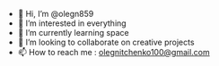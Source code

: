 - 👋 Hi, I’m @olegn859
- 👀 I’m interested in everything
- 🌱 I’m currently learning space
- 💞️ I’m looking to collaborate on creative projects
- 📫 How to reach me : olegnitchenko100@gmail.com

<!---
olegn859/olegn859 is a ✨ special ✨ repository because its `README.md` (this file) appears on your GitHub profile.
You can click the Preview link to take a look at your changes.
--->
